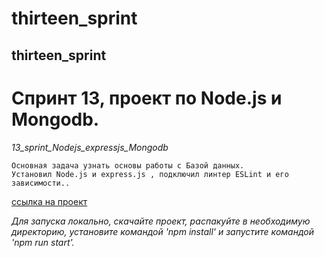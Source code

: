 # thirteen_sprint
## thirteen_sprint

# Спринт 13, проект по Node.js и Mongodb.

*13_sprint_Nodejs_expressjs_Mongodb*

    Основная задача узнать основы работы с Базой данных.
    Установил Node.js и express.js , подключил линтер ESLint и его зависимости..



[ссылка на проект](https://github.com/ospas312/thirteen_sprint)

*Для запуска локально, скачайте проект, распакуйте в необходимую директорию, установите командой 'npm install' и запустите командой 'npm run start'.*
